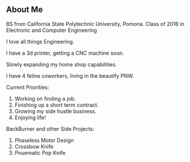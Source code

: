## About Me

BS from California State Polytechnic University, Pomona. Class of 2016
in Electronic and Computer Engineering

I love all things Engineering.

I have a 3d printer, getting a CNC machine soon.

Slowly expanding my home shop capabilities.

I have 4 feline coworkers, living in the beautify PNW.


Current Priorities:
1. Working on finding a job.
2. Finishing up a short term contract.
3. Growing my side hustle business.
4. Enjoying life!

BackBurner and other Side Projects:
1. Phaseless Motor Design
2. Crossbow Knife
3. Pnuematic Pop Knife












